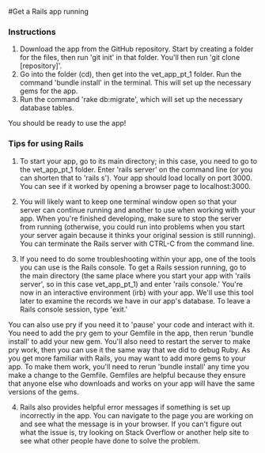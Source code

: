 #Get a Rails app running

### Instructions
1. Download the app from the GitHub repository. Start by creating a folder for the files, then run 'git init' in that folder. You'll then run 'git clone [repository]'.
2. Go into the folder (cd), then get into the vet_app_pt_1 folder. Run the command 'bundle install' in the terminal. This will set up the necessary gems for the app.
3. Run the command 'rake db:migrate', which will set up the necessary database tables.

You should be ready to use the app!

### Tips for using Rails

1) To start your app, go to its main directory; in this case, you need to go to the vet_app_pt_1 folder. Enter 'rails server' on the command line (or you can shorten that to 'rails s'). Your app should load locally on port 3000. You can see if it worked by opening a browser page to localhost:3000.

2) You will likely want to keep one terminal window open so that your server can continue running and another to use when working with your app. When you're finished developing, make sure to stop the server from running (otherwise, you could run into problems when you start your server again because it thinks your original session is still running). You can terminate the Rails server with CTRL-C from the command line.

3) If you need to do some troubleshooting within your app, one of the tools you can use is the Rails console. To get a Rails session running, go to the main directory (the same place where you start your app with 'rails server', so in this case vet_app_pt_1) and enter 'rails console.' You're now in an interactive environment (irb) with your app. We'll use this tool later to examine the records we have in our app's database. To leave a Rails console session, type 'exit.'

  You can also use pry if you need it to 'pause' your code and interact with it. You need to add the pry gem to your Gemfile in the app, then rerun 'bundle install' to add your new gem. You'll also need to restart the server to make pry work, then you can use it the same way that we did to debug Ruby.
  As you get more familiar with Rails, you may want to add more gems to your app. To make them work, you'll need to rerun 'bundle install' any time you make a change to the Gemfile. Gemfiles are helpful because they ensure that anyone else who downloads and works on your app will have the same versions of the gems.

4) Rails also provides helpful error messages if something is set up incorrectly in the app. You can navigate to the page you are working on and see what the message is in your browser. If you can't figure out what the issue is, try looking on Stack Overflow or another help site to see what other people have done to solve the problem.
